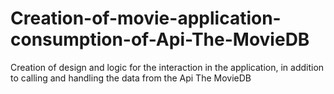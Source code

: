 # Creation-of-movie-application-consumption-of-Api-The-MovieDB
Creation of design and logic for the interaction in the application, in addition to calling and handling the data from the Api The MovieDB
